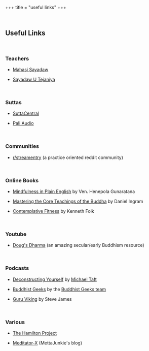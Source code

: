 +++
title = "useful links"
+++

&nbsp;
## Useful Links

&nbsp;
### Teachers

- [Mahasi Sayadaw](https://mahasivipassana.com)

- [Sayadaw U Tejaniya](https://ashintejaniya.org/)

&nbsp;
### Suttas

- [SuttaCentral](https://suttacentral.net/)

- [Pali Audio](https://www.paliaudio.com)

&nbsp;
### Communities

- [r/streamentry](https://www.reddit.com/r/streamentry/) (a practice oriented reddit community)

&nbsp;
### Online Books

- [Mindfulness in Plain English](https://www.vipassana.com/meditation/mindfulness_in_plain_english.php) by Ven. Henepola Gunaratana

- [Mastering the Core Teachings of the Buddha](https://www.mctb.org/) by Daniel Ingram

- [Contemplative Fitness](https://eudoxos.github.io/cfitness/html/index.html) by Kenneth Folk

&nbsp;
### Youtube

- [Doug's Dharma](https://www.youtube.com/channel/UCPIyEJzvW7SsbiIrooixjNA/videos) (an amazing secular/early Buddhism resource)

&nbsp;
### Podcasts

- [Deconstructing Yourself](https://deconstructingyourself.com/deconstructing-yourself-podcast) by [Michael Taft](https://deconstructingyourself.com/michael-w-taft)

- [Buddhist Geeks](https://art19.com/shows/buddhist-geeks) by the [Buddhist Geeks team](https://www.buddhistgeeks.org/team)

- [Guru Viking](https://www.guruviking.com/) by Steve James

&nbsp;
### Various

- [The Hamilton Project](https://thehamiltonproject.blogspot.com/)

- [Meditator-X](https://www.meditator-x.com/) (MettaJunkie's blog)